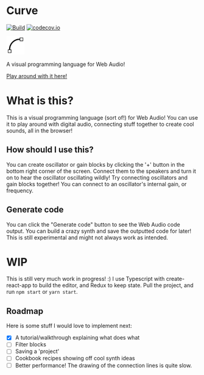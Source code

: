 # Curve

[![Build](https://travis-ci.org/valentijnnieman/curve.svg?branch=master)](https://travis-ci.org/valentijnnieman/curve)
[![codecov.io](https://codecov.io/github/valentijnnieman/curve/coverage.svg?branch=master)](https://codecov.io/github/valentijnnieman/curve?branch=master)

<img src="https://raw.githubusercontent.com/valentijnnieman/curve/master/src/curve.svg?sanitize=true" width="48" />

A visual programming language for Web Audio!

[Play around with it here!](https://curve-visual.herokuapp.com/)

# What is this?

This is a visual programming language (sort of!) for Web Audio! You can use it to play around with digital audio, connecting stuff together to create cool sounds, all in the browser!

## How should I use this?

You can create oscillator or gain blocks by clicking the '+' button in the bottom right corner of the screen. Connect them to the speakers and turn it on to hear the oscillator oscillating wildly! Try connecting oscillators and gain blocks together! You can connect to an oscillator's internal gain, or frequency.

## Generate code

You can click the "Generate code" button to see the Web Audio code output. You can build a crazy synth and save the outputted code for later! This is still experimental and might not always work as intended.

# WIP

This is still very much work in progress! :) I use Typescript with create-react-app to build the editor, and Redux to keep state. Pull the project, and run `npm start` or `yarn start`.

## Roadmap

Here is some stuff I would love to implement next:

* [x] A tutorial/walkthrough explaining what does what
* [ ] Filter blocks
* [ ] Saving a 'project'
* [ ] Cookbook recipes showing off cool synth ideas
* [ ] Better performance! The drawing of the connection lines is quite slow.
